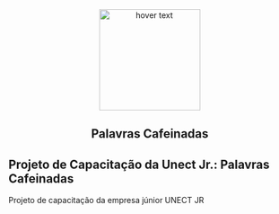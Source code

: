 <div align="center">
  <img src="https://github.com/pdroliveira1/ProjetoCapacitacaoUnect/blob/main/Projeto/Assets/logo_branca.svg" width="180" title="hover text">
</div>

<h2 align="center">Palavras Cafeinadas</h2>

## Projeto de Capacitação da Unect Jr.: Palavras Cafeinadas
Projeto de capacitação da empresa júnior UNECT JR
